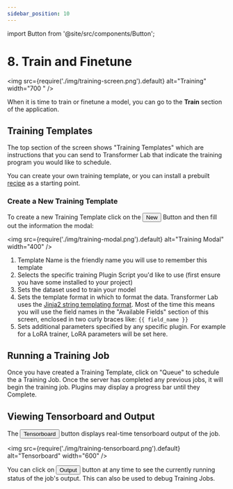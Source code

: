 ```yaml
---
sidebar_position: 10
---
```


import Button from '@site/src/components/Button';

# 8. Train and Finetune

<img src={require('./img/training-screen.png').default} alt="Training" width="700
" />

When it is time to train or finetune a model, you can go to the **Train** section of the application.

## Training Templates

The top section of the screen shows "Training Templates" which are instructions that you can send to Transformer Lab that indicate the training program you would like to schedule.

You can create your own training template, or you can install a prebuilt [recipe](../concepts/recipes.md) as a starting point.

### Create a New Training Template

To create a new Training Template click on the <Button>New</Button> Button and then fill out the information the modal:

<img src={require('./img/training-modal.png').default} alt="Training Modal" width="400" />

1. Template Name is the friendly name you will use to remember this template
2. Selects the specific training Plugin Script you'd like to use (first ensure you have some installed to your project)
3. Sets the dataset used to train your model
4. Sets the template format in which to format the data. Transformer Lab uses the <a target="_blank" href="https://jinja.palletsprojects.com/en/3.1.x/templates/">Jinja2 string templating format</a>. Most of the time this means you will use the field names in the "Available Fields" section of this screen, enclosed in two curly braces like: `{{ field_name }}`
5. Sets additional parameters specified by any specific plugin. For example for a LoRA trainer, LoRA parameters will be set here.

## Running a Training Job

Once you have created a Training Template, click on "Queue" to schedule the a Training Job. Once the server has completed any previous jobs, it will begin the training job. Plugins may display a progress bar until they Complete.

## Viewing Tensorboard and Output

The <Button>Tensorboard</Button> button displays real-time tensorboard output of the job.

<img src={require('./img/training-tensorboard.png').default} alt="Tensorboard" width="600" />

You can click on <Button>Output</Button> button at any time to see the currently running status of the job's output. This can also be used to debug Training Jobs.
